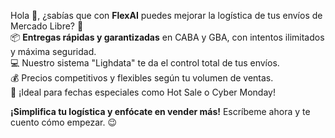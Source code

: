 Hola 👋, ¿sabías que con **FlexAI** puedes mejorar la logística de tus envíos de Mercado Libre? 🚀  
📦 **Entregas rápidas y garantizadas** en CABA y GBA, con intentos ilimitados y máxima seguridad.  
💻 Nuestro sistema "Lighdata" te da el control total de tus envíos.  
💰 Precios competitivos y flexibles según tu volumen de ventas.  
🎯 ¡Ideal para fechas especiales como Hot Sale o Cyber Monday!

**¡Simplifica tu logística y enfócate en vender más!** Escríbeme ahora y te cuento cómo empezar. 😉